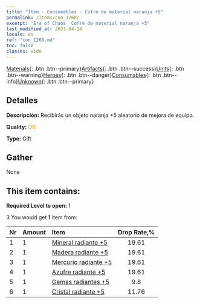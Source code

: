 ```yaml
---
title: "Item - Consumables - Cofre de material naranja +5"
permalink: /Items/con_1268/
excerpt: "Era of Chaos  Cofre de material naranja +5"
last_modified_at: 2021-04-14
locale: es
ref: "con_1268.md"
toc: false
classes: wide
---
```

 [Materials](/es/Items/){: .btn .btn--primary}[Artifacts](/es/Items/Artifacts/){: .btn .btn--success}[Units](/es/Items/Units/){: .btn .btn--warning}[Heroes](/es/Items/Heroes/){: .btn .btn--danger}[Consumables](/es/Items/Consumables/){: .btn .btn--info}[Unknown](/es/Items/Unknown/){: .btn .btn--primary}

## Detalles
 **Descripción:** Recibirás un objeto naranja +5 aleatorio de mejora de equipo.

 **Quality:** <span style="color: #FF8C00">OK</span>

 **Type:** Gift

## Gather

  None

## This item contains:

 **Required Level to open:** 1

 3 You would get **1** item  from:

  | Nr | Amount |     Item    | Drop Rate,% |
  |:---|:-------|:------------|:---------:|
  | 1 | 1 | [Mineral radiante +5](/es/Items/mat_96/) | 19.61 | 
  | 2 | 1 | [Madera radiante +5](/es/Items/mat_97/) | 19.61 | 
  | 3 | 1 | [Mercurio radiante +5](/es/Items/mat_98/) | 19.61 | 
  | 4 | 1 | [Azufre radiante +5](/es/Items/mat_99/) | 19.61 | 
  | 5 | 1 | [Gemas radiantes +5](/es/Items/mat_100/) | 9.8 | 
  | 6 | 1 | [Cristal radiante +5](/es/Items/mat_101/) | 11.76 | 
